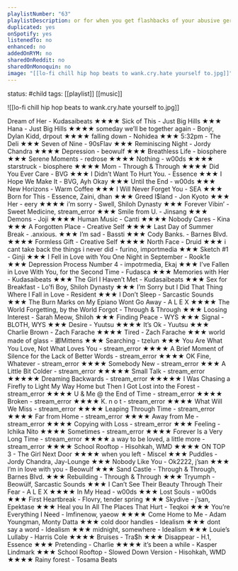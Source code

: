 ```yaml
---
playlistNumber: "63"
playlistDescription: or for when you get flashbacks of your abusive german gf getting ripped apart by a bunch of giant mecha birds
duplicated: yes
onSpotify: yes
listenedTo: no
enhanced: no
addedOnRYM: no
sharedOnReddit: no
sharedOnMonoquin: no
image: "[[lo-fi chill hip hop beats to wank.cry.hate yourself to.jpg]]"
---
```

status: #child 
tags: [[playlist]] [[music]] 

![[lo-fi chill hip hop beats to wank.cry.hate yourself to.jpg]]

Dream of Her - Kudasaibeats ★★★★
Sick of This - Just Big Hills ★★★
Hana - Just Big Hills ★★★★
someday we’ll be together again - Bonjr, Dylan Kidd, drpout ★★★★
falling down - Nohidea ★★★
5:32pm - The Deli ★★★
Seven of Nine - 90sFlav ★★★
Reminiscing Night - Jordy Chandra ★★★★
Depression - beowulf ★★★
Breathless Life - biosphere ★★★
Serene Moments - redrose ★★★★
Nothing - w00ds ★★★★
starstruck - biosphere ★★★★
Mom - Through & Through ★★★★
Did You Ever Care - BVG ★★★
I Didn’t Want To Hurt You. - Essence ★★★
I Hope We Make It - BVG, Ayh Okay ★★★
Until the End - w00ds ★★★
New Horizons - Warm Coffee ★★★
I Will Never Forget You - SEA ★★★
Born for This - Essence, Zaini, dhan ★★★
Greed I$land - Jon Kyoto ★★★
Her - eery ★★★★
i’m sorry - Swell, Shiloh Dynasty ★★★
Forever Vibin’ - Sweet Medicine, stream_error ★★★
Smile from U. - Jinsang ★★★
Demons - Joji ★★★★
Human Music - Canti ★★★★
Nobody Cares - Kina ★★★
A Forgotten Place - Creative Self ★★★★
Last Day of Summer Break - .anxious. ★★★
I’m sad - Bassti ★★★
Cody Banks. - Barnes Blvd. ★★★★
Formless Gift - Creative Self ★★★★
North Face - Druid ★★★
i cant take back the things i never did - furino, importmedia ★★★
Sketch #1 - Ginji ★★★
I Fell in Love with You One Night in September - Rook1e ★★★
Depression Process Number 4 - impotrmedia, Ekaj ★★★
I’ve Fallen in Love With You, for the Second Time - Fudasca ★★★
Memories with Her - Kudasaibeats ★★★
The Girl I Haven’t Met - Kudasaibeats ★★★
Sex for Breakfast - Lo’fi Boy, Shiloh Dynasty ★★★
I’m Sorry but I Did That Thing Where I Fall in Love - Resident ★★★
I Don’t Sleep - Sarcastic Sounds ★★★
The Burn Marks on My Epiano Wont Go Away - A L E X ★★★★
The World Forgetting, by the World Forgot - Through & Through ★★★
Loosing Interest  - Sarah Meow, Shiloh ★★★
Finding Peace - WYS ★★★
Signal - BLOTH, WYS ★★★
Desire - Yuutsu ★★★★
It’s Ok - Yuutsu ★★★
Charlie Brown - Zach Farache ★★★★
Tired - Zach Farache ★★★
world made of glass - 卿Mittens ★★★
Searching - tzelun ★★★
You Are What You Love, Not What Loves You - stream_error ★★★★
A Brief Moment of Silence for the Lack of Better Words - stream_error ★★★★
OK Fine, Whatever - stream_error ★★★★
Somebody New - stream_error ★★★
A Little Bit Colder - stream_error ★★★★★
Small Talk - stream_error ★★★★★
Dreaming Backwards - stream_error ★★★★★
I Was Chasing a Firefly to Light My Way Home but Then I Got Lost into the Forest - stream_error ★★★★
U & Me @ the End of Time - stream_error ★★★★
Broken - stream_error ★★★★
K. n o t - stream_error ★★★★
What Will We Miss - stream_error ★★★★
Leaping Through Time - stream_error ★★★★
Far from Home - stream_error ★★★★
Away from Me - stream_error ★★★★
Copying with Loss - stream_error ★★★
Feeling - Ichika Nito ★★★★
Sometimes - stream_error ★★★★
Forever Is a Very Long Time - stream_error ★★★★
a way to be loved, a little more - stream_error ★★★★
School Rooftop - Hisohkah, WMD ★★★★
ON TOP 3 - The Girl Next Door ★★★★
when you left - Miscel ★★★
Puddles - Jordy Chandra, Jay-Lounge ★★★
Nobody Like You - Ok2222, j’san ★★★
I’m in love with you - Beowulf ★★★
Sand Castle - Through & Through, Barnes Blvd. ★★★
Rebuilding - Through & Through ★★★
Tryumph - Beowülf, Sarcastic Sounds ★★★
I Can’t See Their Beauty Through Their Fear - A L E X ★★★★
In My Head - w00ds ★★★
Lost Souls - w00ds ★★★ 
First Heartbreak - Flovry, tender spring ★★★
Skydive - j’san, Epektase ★★★
Heal you In All The Places That Hurt - Teqkoi ★★★
You’re Everything I Need - Imfinenow, yaeow ★★★★
Come Home to Me - Adam Youngman, Monty Datta ★★★
cold door handles - Idealism ★★★
dont say a word - Idealism ★★★ 
midnight, somewhere - Idealism ★★★
Louie’s Lullaby - Harris Cole ★★★★
Bruises - Tra$h ★★★
Disappear - H.1, Essence ★★★
Pretending - Charlie ★★★★
it’s been a while - Kasper Lindmark ★★★
School Rooftop - Slowed Down Version - Hisohkah, WMD  ★★★★
Rainy forest - Tosama Beats